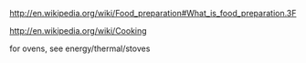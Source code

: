 http://en.wikipedia.org/wiki/Food_preparation#What_is_food_preparation.3F

http://en.wikipedia.org/wiki/Cooking

for ovens, see energy/thermal/stoves
